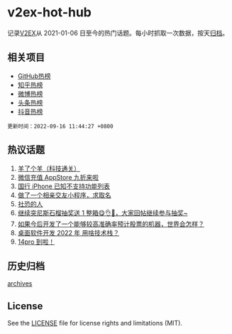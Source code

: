 # v2ex-hot-hub

 记录[V2EX](https://www.v2ex.com/)从 2021-01-06 日至今的热门话题。每小时抓取一次数据，按天[归档](archives)。
 
 ## 相关项目

- [GitHub热榜](https://github.com/lonnyzhang423/github-hot-hub)
- [知乎热榜](https://github.com/lonnyzhang423/zhihu-hot-hub)
- [微博热榜](https://github.com/lonnyzhang423/weibo-hot-hub)
- [头条热榜](https://github.com/lonnyzhang423/toutiao-hot-hub)
- [抖音热榜](https://github.com/lonnyzhang423/douyin-hot-hub)


 `更新时间：2022-09-16 11:44:27 +0800`

## 热议话题

1. [羊了个羊（科技通关）](https://www.v2ex.com/t/880260)
1. [微信充值 AppStore 九折来啦](https://www.v2ex.com/t/880238)
1. [国行 iPhone 已知不支持功能列表](https://www.v2ex.com/t/880430)
1. [做了一个相亲交友小程序，求取名](https://www.v2ex.com/t/880296)
1. [社恐的人](https://www.v2ex.com/t/880444)
1. [继续突尼斯石榴抽奖送 1 整箱😋👌🧺，大家回帖继续参与抽奖~](https://www.v2ex.com/t/880463)
1. [如果今后开发了一个能够较高准确率预计股票的机器，世界会怎样？](https://www.v2ex.com/t/880290)
1. [桌面软件开发 2022 年 用啥技术栈？](https://www.v2ex.com/t/880360)
1. [14pro 到啦！](https://www.v2ex.com/t/880421)

## 历史归档

[archives](archives)

## License

See the [LICENSE](LICENSE) file for license rights and limitations (MIT).
